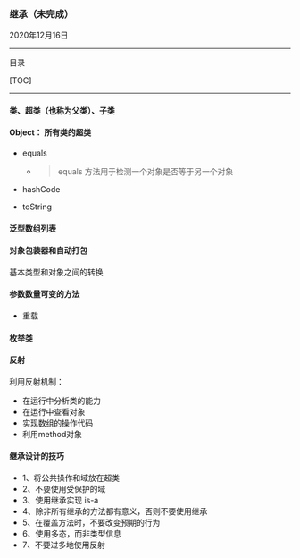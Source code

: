 ### 继承（未完成）

2020年12月16日



---

目录

[TOC]



---



#### 类、超类（也称为父类）、子类







#### Object： 所有类的超类



- equals

  - > equals 方法用于检测一个对象是否等于另一个对象

- hashCode
- toString



#### 泛型数组列表







#### 对象包装器和自动打包

基本类型和对象之间的转换



#### 参数数量可变的方法

- 重载



#### 枚举类



#### 反射

利用反射机制：

- 在运行中分析类的能力
- 在运行中查看对象
- 实现数组的操作代码
- 利用method对象







#### 继承设计的技巧

- 1、将公共操作和域放在超类
- 2、不要使用受保护的域
- 3、使用继承实现 is-a 
- 4、除非所有继承的方法都有意义，否则不要使用继承
- 5、在覆盖方法时，不要改变预期的行为
- 6、使用多态，而非类型信息
- 7、不要过多地使用反射